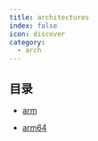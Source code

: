 ```yaml
---
title: architectures
index: false
icon: discover
category:
  - arch
---
```


## 目录

- [arm](arm/)

- [arm64](arm64/)